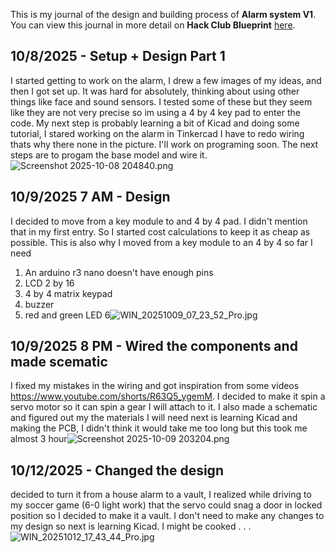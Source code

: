 <!--
  ===================    !!READ THIS NOTICE!!   ====================
  DO NOT edit this file manually. Your changes WILL BE OVERWRITTEN!
  This journal is auto generated and updated by Hack Club Blueprint.
  To edit this file, please edit your journal entries on Blueprint.
  ==================================================================
-->

This is my journal of the design and building process of **Alarm system V1**.  
You can view this journal in more detail on **Hack Club Blueprint** [here](https://blueprint.hackclub.com/projects/242).


## 10/8/2025 - Setup + Design Part 1  

I started getting to work on the alarm,  I drew a few images of my ideas, and then I got set up. It was hard for absolutely, thinking about using other things like face and sound sensors. I tested some of these but they seem like they are not very precise so im using a 4 by 4 key pad to enter the code. My next step is probably learning a bit of Kicad and doing some tutorial, I stared working on the alarm in Tinkercad I have to redo wiring thats why there none in the picture. I'll work on programing soon. The next steps are to progam the base model and wire it. ![Screenshot 2025-10-08 204840.png](https://blueprint.hackclub.com/user-attachments/blobs/proxy/eyJfcmFpbHMiOnsiZGF0YSI6MTE2MywicHVyIjoiYmxvYl9pZCJ9fQ==--f477a9483c7e10370e151fc7c48d21297a2d6917/Screenshot%202025-10-08%20204840.png)
  

## 10/9/2025 7 AM - Design  

I decided to move from a key module to and 4 by 4 pad. I didn't mention that in my first entry. So I started cost calculations to keep it as cheap as possible. This is also why I moved from a key module to an 4 by 4 so far I need

1. An arduino r3 nano doesn't have enough pins
2. LCD 2 by 16
3. 4 by 4 matrix keypad
4. buzzer
5. red and green LED
6![WIN_20251009_07_23_52_Pro.jpg](https://blueprint.hackclub.com/user-attachments/blobs/proxy/eyJfcmFpbHMiOnsiZGF0YSI6MTIyNiwicHVyIjoiYmxvYl9pZCJ9fQ==--c9d7dbe979c0ba4f83aab64c3f5512f8127742da/WIN_20251009_07_23_52_Pro.jpg)
  

## 10/9/2025 8 PM - Wired the components and made scematic  

I fixed my mistakes in the wiring and got inspiration from some videos https://www.youtube.com/shorts/R63Q5_ygemM. I decided to make it spin a servo motor so it can spin a gear I will attach to it. I also made a schematic and figured out my the materials I will need next is learning Kicad and making the PCB, I didn't think it would take me too long but this took me almost 3 hour![Screenshot 2025-10-09 203204.png](https://blueprint.hackclub.com/user-attachments/blobs/proxy/eyJfcmFpbHMiOnsiZGF0YSI6MTM0MSwicHVyIjoiYmxvYl9pZCJ9fQ==--f88cf1ca01244144440af769e118019da52c4831/Screenshot%202025-10-09%20203204.png)
  

## 10/12/2025 - Changed the design  

decided to turn it from a house alarm to a vault, I realized while driving to my soccer game (6-0 light work) that the servo could snag a door in locked position so I decided to make it a vault. I don't need to make any changes to my design so next is learning Kicad. I might be cooked . . . ![WIN_20251012_17_43_44_Pro.jpg](https://blueprint.hackclub.com/user-attachments/blobs/proxy/eyJfcmFpbHMiOnsiZGF0YSI6MTkxMywicHVyIjoiYmxvYl9pZCJ9fQ==--c60274ab1b682366e2f2b2d455c1dba4ccbced22/WIN_20251012_17_43_44_Pro.jpg)
  

